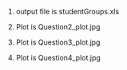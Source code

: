 1. output file is studentGroups.xls

2. Plot is Question2_plot.jpg

3. Plot is Question3_plot.jpg

4. Plot is Question4_plot.jpg
